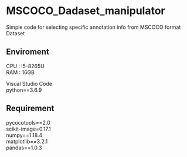 # MSCOCO_Dadaset_manipulator
Simple code for selecting specific annotation info from MSCOCO format Dataset

## Enviroment
CPU : i5-8265U   
RAM : 16GB   

Visual Studio Code   
python==3.6.9   

## Requirement
pycocotools==2.0    
scikit-image=0.17.1    
numpy==1.18.4     
matplotlib==3.2.1   
pandas==1.0.3   
